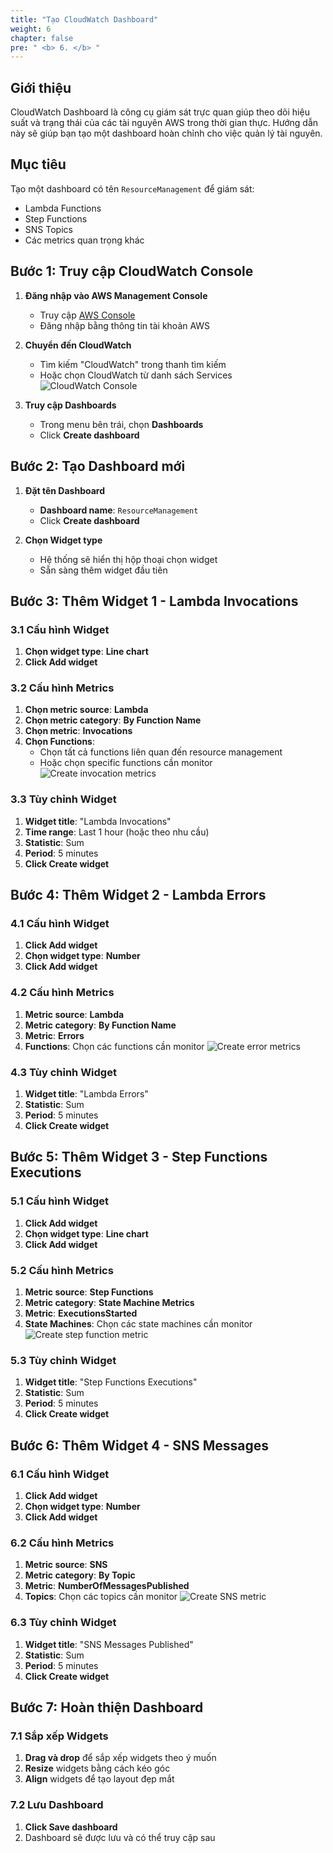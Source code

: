 ```yaml
---
title: "Tạo CloudWatch Dashboard"
weight: 6
chapter: false
pre: " <b> 6. </b> "
---
```


## Giới thiệu

CloudWatch Dashboard là công cụ giám sát trực quan giúp theo dõi hiệu suất và trạng thái của các tài nguyên AWS trong thời gian thực. Hướng dẫn này sẽ giúp bạn tạo một dashboard hoàn chỉnh cho việc quản lý tài nguyên.

## Mục tiêu

Tạo một dashboard có tên `ResourceManagement` để giám sát:

- Lambda Functions
- Step Functions
- SNS Topics
- Các metrics quan trọng khác

## Bước 1: Truy cập CloudWatch Console

1. **Đăng nhập vào AWS Management Console**

   - Truy cập [AWS Console](https://console.aws.amazon.com/)
   - Đăng nhập bằng thông tin tài khoản AWS

2. **Chuyển đến CloudWatch**

   - Tìm kiếm "CloudWatch" trong thanh tìm kiếm
   - Hoặc chọn CloudWatch từ danh sách Services
     ![CloudWatch Console](/images/6.CloudWatch/001-cloudwatch.png)

3. **Truy cập Dashboards**
   - Trong menu bên trái, chọn **Dashboards**
   - Click **Create dashboard**

## Bước 2: Tạo Dashboard mới

1. **Đặt tên Dashboard**

   - **Dashboard name**: `ResourceManagement`
   - Click **Create dashboard**

2. **Chọn Widget type**
   - Hệ thống sẽ hiển thị hộp thoại chọn widget
   - Sẵn sàng thêm widget đầu tiên

## Bước 3: Thêm Widget 1 - Lambda Invocations

### 3.1 Cấu hình Widget

1. **Chọn widget type**: **Line chart**
2. **Click Add widget**

### 3.2 Cấu hình Metrics

1. **Chọn metric source**: **Lambda**
2. **Chọn metric category**: **By Function Name**
3. **Chọn metric**: **Invocations**
4. **Chọn Functions**:
   - Chọn tất cả functions liên quan đến resource management
   - Hoặc chọn specific functions cần monitor
     ![Create invocation metrics](/images/6.CloudWatch/002-createinvocationmetric.png)

### 3.3 Tùy chỉnh Widget

1. **Widget title**: "Lambda Invocations"
2. **Time range**: Last 1 hour (hoặc theo nhu cầu)
3. **Statistic**: Sum
4. **Period**: 5 minutes
5. **Click Create widget**

## Bước 4: Thêm Widget 2 - Lambda Errors

### 4.1 Cấu hình Widget

1. **Click Add widget**
2. **Chọn widget type**: **Number**
3. **Click Add widget**

### 4.2 Cấu hình Metrics

1. **Metric source**: **Lambda**
2. **Metric category**: **By Function Name**
3. **Metric**: **Errors**
4. **Functions**: Chọn các functions cần monitor
   ![Create error metrics](/images/6.CloudWatch/003-createerrormetric.png)

### 4.3 Tùy chỉnh Widget

1. **Widget title**: "Lambda Errors"
2. **Statistic**: Sum
3. **Period**: 5 minutes
4. **Click Create widget**

## Bước 5: Thêm Widget 3 - Step Functions Executions

### 5.1 Cấu hình Widget

1. **Click Add widget**
2. **Chọn widget type**: **Line chart**
3. **Click Add widget**

### 5.2 Cấu hình Metrics

1. **Metric source**: **Step Functions**
2. **Metric category**: **State Machine Metrics**
3. **Metric**: **ExecutionsStarted**
4. **State Machines**: Chọn các state machines cần monitor
   ![Create step function metric](/images/6.CloudWatch/004-createstepfunctionmetric.png)

### 5.3 Tùy chỉnh Widget

1. **Widget title**: "Step Functions Executions"
2. **Statistic**: Sum
3. **Period**: 5 minutes
4. **Click Create widget**

## Bước 6: Thêm Widget 4 - SNS Messages

### 6.1 Cấu hình Widget

1. **Click Add widget**
2. **Chọn widget type**: **Number**
3. **Click Add widget**

### 6.2 Cấu hình Metrics

1. **Metric source**: **SNS**
2. **Metric category**: **By Topic**
3. **Metric**: **NumberOfMessagesPublished**
4. **Topics**: Chọn các topics cần monitor
   ![Create SNS metric](/images/6.CloudWatch/005-createsnsmetric.png)

### 6.3 Tùy chỉnh Widget

1. **Widget title**: "SNS Messages Published"
2. **Statistic**: Sum
3. **Period**: 5 minutes
4. **Click Create widget**

## Bước 7: Hoàn thiện Dashboard

### 7.1 Sắp xếp Widgets

1. **Drag và drop** để sắp xếp widgets theo ý muốn
2. **Resize** widgets bằng cách kéo góc
3. **Align** widgets để tạo layout đẹp mắt

### 7.2 Lưu Dashboard

1. **Click Save dashboard**
2. Dashboard sẽ được lưu và có thể truy cập sau
